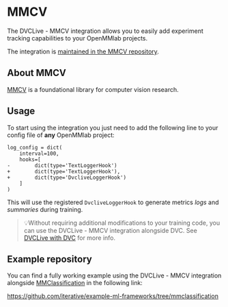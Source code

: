 # MMCV

The DVCLive - MMCV integration allows you to easily add experiment tracking
capabilities to your OpenMMlab projects.

The integration is
[maintained in the MMCV repository](https://github.com/open-mmlab/mmcv/blob/master/mmcv/runner/hooks/logger/dvclive.py).

## About MMCV

[MMCV](https://github.com/open-mmlab/mmcv) is a foundational library for
computer vision research.

## Usage

To start using the integration you just need to add the following line to your
config file of **any** OpenMMlab project:

```git
log_config = dict(
    interval=100,
    hooks=[
-        dict(type='TextLoggerHook')
+        dict(type='TextLoggerHook'),
+        dict(type='DvcliveLoggerHook')
    ]
)
```

This will use the registered `DvcliveLoggerHook` to generate metrics _logs_ and
_summaries_ during training.

> 💡Without requiring additional modifications to your training code, you can
> use the DVCLive - MMCV integration alongside DVC. See
> [DVCLive with DVC](/doc/dvclive/user-guide/dvclive-with-dvc) for more info.

## Example repository

You can find a fully working example using the DVCLive - MMCV integration
alongside [MMClassification](https://github.com/open-mmlab/mmclassification) in
the following link:

https://github.com/iterative/example-ml-frameworks/tree/mmclassification
